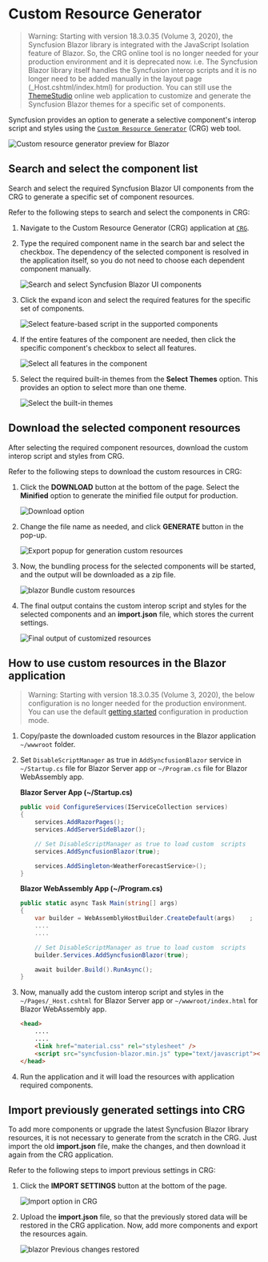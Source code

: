 # Custom Resource Generator

> Warning: Starting with version 18.3.0.35 (Volume 3, 2020), the Syncfusion Blazor library is integrated with the JavaScript Isolation feature of Blazor. So, the CRG online tool is no longer needed for your production environment and it is deprecated now. i.e. The Syncfusion Blazor library itself handles the Syncfusion interop scripts and it is no longer need to be added manually in the layout page (_Host.cshtml/index.html) for production. You can still use the [ThemeStudio](http://ej2.syncfusion.com/themestudio/) online web application to customize and generate the Syncfusion Blazor themes for a specific set of components.

Syncfusion provides an option to generate a selective component's interop script and styles using the [`Custom Resource Generator`](https://blazor.syncfusion.com/crg) (CRG) web tool.

![Custom resource generator preview for Blazor](images/custom-resource-generator-preview.png)

## Search and select the component list

Search and select the required Syncfusion Blazor UI components from the CRG to generate a specific set of component resources.

Refer to the following steps to search and select the components in CRG:

1. Navigate to the Custom Resource Generator (CRG) application at [`CRG`](https://blazor.syncfusion.com/crg).

2. Type the required component name in the search bar and select the checkbox. The dependency of the selected component is resolved in the application itself, so you do not need to choose each dependent component manually.

    ![Search and select Syncfusion Blazor UI components](images/search-non-injectable.png)

3. Click the expand icon and select the required features for the specific set of components.

    ![Select feature-based script in the supported components](images/select-injectable-module.png)

4. If the entire features of the component are needed, then click the specific component's checkbox to select all features.

    ![Select all features in the component](images/select-all-injectable.png)

5. Select the required built-in themes from the **Select Themes** option. This provides an option to select more than one theme.

    ![Select the built-in themes](images/select-inbuilt-themes.png)

## Download the selected component resources

After selecting the required component resources, download the custom interop script and styles from CRG.

Refer to the following steps to download the custom resources in CRG:

1. Click the **DOWNLOAD** button at the bottom of the page. Select the **Minified** option to generate the minified file output for production.

    ![Download option](images/download-option.png)

2. Change the file name as needed, and click **GENERATE** button in the pop-up.

    ![Export popup for generation custom resources](images/export-popup.png)

3. Now, the bundling process for the selected components will be started, and the output will be downloaded as a zip file.

    ![blazor Bundle custom resources](images/bundling-custom-resources.png)

4. The final output contains the custom interop script and styles for the selected components and an **import.json** file, which stores the current settings.

    ![Final output of customized resources](images/customized-resources.png)

## How to use custom resources in the Blazor application

> Warning: Starting with version 18.3.0.35 (Volume 3, 2020), the below configuration is no longer needed for the production environment. You can use the default [getting started](https://blazor.syncfusion.com/documentation/getting-started/server-side-blazor/#importing-syncfusion-blazor-component-in-the-application) configuration in production mode.

1. Copy/paste the downloaded custom resources in the Blazor application `~/wwwroot` folder.

2. Set `DisableScriptManager` as true in `AddSyncfusionBlazor` service in `~/Startup.cs` file for Blazor Server app or `~/Program.cs` file for Blazor WebAssembly app.

    **Blazor Server App (~/Startup.cs)**
    ```csharp
    public void ConfigureServices(IServiceCollection services)
    {
        services.AddRazorPages();
        services.AddServerSideBlazor();

        // Set DisableScriptManager as true to load custom  scripts
        services.AddSyncfusionBlazor(true);

        services.AddSingleton<WeatherForecastService>();
    }
    ```

    **Blazor WebAssembly App (~/Program.cs)**
    ```csharp
    public static async Task Main(string[] args)
    {
        var builder = WebAssemblyHostBuilder.CreateDefault(args)    ;
        ....
        ....

        // Set DisableScriptManager as true to load custom  scripts
        builder.Services.AddSyncfusionBlazor(true);

        await builder.Build().RunAsync();
    }
    ```

3. Now, manually add the custom interop script and styles in the `~/Pages/_Host.cshtml` for Blazor Server app or `~/wwwroot/index.html` for Blazor WebAssembly app.

    ```html
    <head>
        ....
        ....
        <link href="material.css" rel="stylesheet" />
        <script src="syncfusion-blazor.min.js" type="text/javascript"></script>
    </head>
    ```

4. Run the application and it will load the resources with application required components.

## Import previously generated settings into CRG

To add more components or upgrade the latest Syncfusion Blazor library resources, it is not necessary to generate from the scratch in the CRG. Just import the old **import.json** file, make the changes, and then download it again from the CRG application.

Refer to the following steps to import previous settings in CRG:

1. Click the **IMPORT SETTINGS** button at the bottom of the page.

    ![Import option in CRG](images/import-option.png)

2. Upload the **import.json** file, so that the previously stored data will be restored in the CRG application. Now, add more components and export the resources again.

    ![blazor Previous changes restored](images/previous-changes-restored.png)
